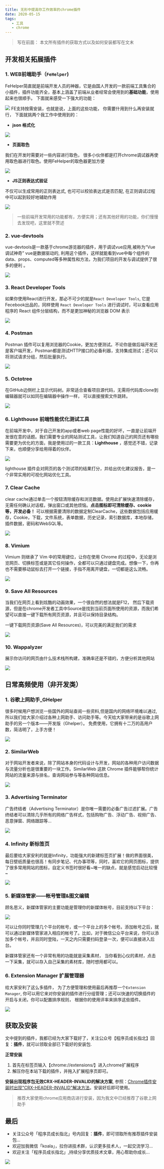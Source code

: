 ```yaml
---
title: 无形中提高你工作效率的chrome插件
date: 2020-05-15
tags:
   - 工具
   - chrome
---
```


> 写在前面： 本文所有插件的获取方式以及如何安装都写在文末
## 开发相关拓展插件
### 1. WEB前端助手（`FeHelper`)
FeHelper简直就是前端开发人员的神器，它是由国人开发的一款前端工具集合的小插件，插件功能齐全，基本上涵盖了前端从业者经常会使用到的**基础功能**，使用起来也很顺手。
下面就来感受一下强大的功能：
<!-- ![](https://user-gold-cdn.xitu.io/2020/3/1/17095b006ac97cce?w=916&h=684&f=png&s=97942) -->
![](../../.vuepress/public/images/17095b006ac97cce.jpg)
FE支持按需安装，也就是说，上面的这些功能， 你需要什用到什么再安装就行， 下面就挑两个我工作中使用到的：

- **json 格式化**

<!-- ![](https://user-gold-cdn.xitu.io/2020/3/1/17095d86404f995d?w=1232&h=754&f=gif&s=117613) -->
![](../../.vuepress/public/images/17095d86404f995d.gif)

- **页面取色**

我们在开发时需要对一些内容进行取色， 很多小伙伴都是打开chrome调试器再使用取色器进行取色。使用FeHelper的取色器更加方便


<!-- ![](https://user-gold-cdn.xitu.io/2020/4/21/1719cab5032fe701?w=726&h=533&f=gif&s=415010) -->
![](../../.vuepress/public/images/1719cab5032fe701.gif)

- **JS正则表达式验证**

不仅可以生成常用的正则表达式, 也可可以校验表达式是否匹配, 在正则调试过程中可以起到较好地辅助作用

<!-- ![](https://user-gold-cdn.xitu.io/2020/3/1/17096198ca3452a6?w=1165&h=841&f=gif&s=216969) -->
![](../../.vuepress/public/images/17096198ca3452a6.gif)

> 一些前端开发常用的功能都有，方便实用；还有其他好用的功能，你们慢慢去发现吧，这里就不赘述


### 2. vue-devtools
vue-devtools是一款基于chrome游览器的插件，用于调试vue应用,被称为“Vue 调试神奇”
vue是数据驱动的, 利用这个插件，这样就能看到vue中每个组件的data、props、computed等多种属性和方法，为我们项目的开发与调试提供了很多的便利 。

<!-- ![](https://user-gold-cdn.xitu.io/2020/3/4/170a481bdf24821c?w=835&h=637&f=gif&s=192248) -->
![](../../.vuepress/public/images/170a481bdf24821c.gif)

### 3. React Developer Tools
如果你使用React进行开发，那必不可少的就是`React Developer Tools`, 它是Fecebook出品的，同样使用 `React Developer Tools` 进行调试时，可以查看应用程序的 React 组件分层结构，而不是更加神秘的浏览器 DOM 表示

<!-- ![](https://user-gold-cdn.xitu.io/2020/3/4/170a4a1a6638ad49?w=822&h=637&f=gif&s=289077) -->
![](../../.vuepress/public/images/170a4a1a6638ad49.gif)

### 4. Postman
Postman 插件可以复用浏览器的Cookie，更加方便测试。不论你是做后端开发还是客户端开发，Postman都是测试HTTP接口的必备利器，支持集成测试；还可以将测试请求分组，然后批量执行。

<!-- ![](https://user-gold-cdn.xitu.io/2020/3/4/170a524ee5d9b67a?w=1026&h=759&f=gif&s=223616) -->
![](../../.vuepress/public/images/170a524ee5d9b67a.gif)

### 5. Octotree
在GitHub边侧栏上显示代码树。非常适合查看项目源代码，无需将代码库clone到编辑器就可以如同在编辑器中操作一样， 可以直接搜索文件跳转。

<!-- ![](https://user-gold-cdn.xitu.io/2020/3/4/170a5fc5819a54b5?w=875&h=486&f=gif&s=1250278) -->
![](../../.vuepress/public/images/170a5fc5819a54b5.gif)

### 6. Lighthouse 前端性能优化测试工具
在前端开发中，对于自己开发的app或者web page性能的好坏，一直是让前端开发很在意的话题。我们需要专业的网站测试工具，让我们知道自己的网页还有哪些需要更为优化的方面，我是使用过的一款工具：**Lighthouse** ，感觉还不错，记录下来，也顺便分享给用得着的伙伴。

<!-- ![](https://user-gold-cdn.xitu.io/2020/3/5/170a9bd0e62db47d?w=644&h=391&f=png&s=40177) -->
![](../../.vuepress/public/images/170a9bd0e62db47d.png)

lighthouse 插件会对网页的各个测试项的结果打分，并给出优化建议报告，是一个非常实用的可视化网站优化工具。

### 7. Clear Cache
clear cache通过单击一个按钮清除缓存和浏览数据。使用此扩展快速清除缓存，无需任何确认对话框，弹出窗口或其他烦恼。**点击图标即可清除缓存、cookie等，开发必备！** 可以根据需要清除的数据定制ClearCache，这些数据包括应用缓存，Cookie，下载，文件系统，表单数据，历史记录，索引数据库，本地存储，插件数据，密码和WebSQL等。

<!-- ![](https://user-gold-cdn.xitu.io/2020/3/5/170a943bfa2574d8?w=886&h=616&f=gif&s=165724) -->
![](../../.vuepress/public/images/170a943bfa2574d8.gif)

### 8. Vimium
Vimium 则继承了 Vim 中的常用键位，让你在使用 Chrome 的过程中，无论是浏览网页、切换标签或是其它任何操作，全都可以只通过键盘完成。想像一下，你再也不需要移动鼠标去打开一个链接，手指不用离开键盘，一切都是这么流畅。

<!-- ![](https://user-gold-cdn.xitu.io/2020/3/5/170a8755cb273805?w=553&h=307&f=png&s=50201) -->
![](./../../.vuepress/public/images/170a8755cb273805.png)


### 9. Save All Resources
当我们在网页上看到炫酷的动画效果，一个很自然的想法就是F12， 然后下载资源，但是在chrome开发者工具中Source是找到当前页面所使用的资源，而我们希望可以直接一键下载所有网页资源，并且可以保持目录结构。

一键下载网页资源(Save All Resources)，可以完美的满足我们的需求
<!-- ![](https://user-gold-cdn.xitu.io/2020/3/5/170a9d02dcfac65b?w=654&h=338&f=png&s=96729) -->
![](../../.vuepress/public/images/170a9d02dcfac65b.png)

### 10. Wappalyzer

 展示你访问的网页由什么技术栈所构建，准确率还是不错的，方便分析其他网站
 
<!-- ![](https://user-gold-cdn.xitu.io/2020/3/5/170a8c948506c14a?w=886&h=616&f=gif&s=128648) -->
![](../../.vuepress/public/images/170a8c948506c14a.gif)



## 日常高频使用（非开发类）

### 1. 谷歌上网助手_GHelper

很多时候用户想浏览一些国外的网站查阅一些资料,但是国内的网络环境难以通过, 所以我们给大家介绍过各种上网助手、访问助手等。今天给大家带来的是谷歌上网助手的另一个版本——开发版（Ghelper）。
免费使用，它拥有十二万的高用户数，简洁明了，上手方便！

<!-- ![](https://user-gold-cdn.xitu.io/2020/3/5/170a8724fceb736e?w=659&h=390&f=png&s=17823) -->
![](./../../.vuepress/public/images/170a8724fceb736e.png)
 
### 2. SimilarWeb

对于网站开发者来说，除了网站本身的代码设计与开发，网站的各种用户访问数据与流量分析也是很重要的一块工作。SimilarWeb 这款 Chrome 插件能够帮你统计网站的流量来源与排名，查询网站参与等各种网站信息。

<!-- ![](https://user-gold-cdn.xitu.io/2020/3/5/170a9533b2f274dc?w=886&h=616&f=gif&s=597236) -->
![](../../.vuepress/public/images/170a9533b2f274dc.gif)

### 3. Advertising Terminator

广告终结者（Advertising Terminator）是你唯一需要的必备广告过滤扩展。广告终结者可以清除几乎所有的网络广告样式，包括购物广告、浮动广告、视频广告、恶意弹窗、网络跟踪等...

<!-- ![](https://user-gold-cdn.xitu.io/2020/3/5/170a992cc0ce15e8?w=1375&h=634&f=png&s=78515) -->
![](./../../.vuepress/public/images/170a992cc0ce15e8.png)

### 4. Infinity 新标签页

最后要给大家安利的就是Infinity，功能强大的新建标签页扩展！做的界面很美，每日壁纸质量也很高！有同步笔记、代办事项等，同时，喜欢它的网页图标，提供了很多常用网站的图标，自定义书签时很好看~唯一的缺点，就是感觉启动比较慢~

<!-- ![](https://user-gold-cdn.xitu.io/2020/3/5/170a9dfde8f5582e?w=1144&h=783&f=gif&s=2844290) -->
![](./../../.vuepress/public/images/170a9dfde8f5582e.gif)


### 5. 新媒体管家——帐号管理&图文编辑

顾名思义，新媒体管家的主要功能是管理你的新媒体帐号，目前支持以下平台：

<!-- ![](https://user-gold-cdn.xitu.io/2020/4/21/1719cbe7124ef52f?w=522&h=513&f=png&s=56500) -->
![](../../.vuepress/public/images/1719cbe7124ef52f.png)

可以让你同时管理几个平台的帐号，或一个平台上的多个帐号。添加帐号之后，就可以通过新媒体管家进入相应的帐号了。比如，对于微信公众平台来说，你可以添加多个帐号，并且同时登陆，一天之内只需要扫码登录一次，便可以直接进入后台。

新媒体管家还有一个非常有用的功能就是采集素材， 当你看到心仪的素材，点击一下采集，就可以存入自己采集的素材库，随时想用都可以。

### 6. Extension Manager 扩展管理器
给大家安利了这么多插件， 为了方便管理和使用最后再推荐一个`Extension Manager`, 你可以用它来对你安装的插件进行分组管理；还可以快速的切换插件的开启与关闭，你可以配置排序规则， 根据你的使用评率来排序这些插件。

<!-- ![](https://user-gold-cdn.xitu.io/2020/4/21/1719cd83808f1191?w=582&h=544&f=png&s=68540) -->
![](../../.vuepress/public/images/1719cd83808f1191.png)


## 获取及安装
文中提到的插件，我都已经为大家下载好了，关注公众号【程序员成长指北】回复：**插件**，就可以领取全部已下载好的安装包.

**正常安装**
1. 首先在标签页输入【chrome://extensions/】进入chrome扩展程序
2. 解压你在本站下载的插件，并拖入扩展程序页即可。

**安装出现程序包无效CRX-HEADER-INVALID的解决方案**, 参照：[Chrome插件安装时出现"CRX-HEADER-INVALID"解决方法](https://chromecj.com/utilities/2019-04/1971.html)。安装好后即可使用。


> 推荐大家使用chrome应用商店进行安装，因为我文中已经推荐了谷歌上网助手
## 最后
- 关注公众号「程序员成长指北」号内回复：**插件**，即可领取所有推荐插件安装包...
- 欢迎加我微信「koala」，拉你进技术群，认识更多技术人，一起交流学习...
- 欢迎关注「程序员成长指北」,持续分享优质技术文章，用心帮助你成长...


![](../../.vuepress/public/ggh.jpg)

